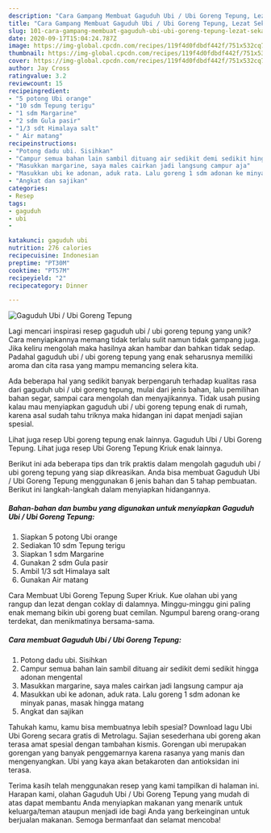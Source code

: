 ```yaml
---
description: "Cara Gampang Membuat Gaguduh Ubi / Ubi Goreng Tepung, Lezat Sekali"
title: "Cara Gampang Membuat Gaguduh Ubi / Ubi Goreng Tepung, Lezat Sekali"
slug: 101-cara-gampang-membuat-gaguduh-ubi-ubi-goreng-tepung-lezat-sekali
date: 2020-09-17T15:04:24.787Z
image: https://img-global.cpcdn.com/recipes/119f4d0fdbdf442f/751x532cq70/gaguduh-ubi-ubi-goreng-tepung-foto-resep-utama.jpg
thumbnail: https://img-global.cpcdn.com/recipes/119f4d0fdbdf442f/751x532cq70/gaguduh-ubi-ubi-goreng-tepung-foto-resep-utama.jpg
cover: https://img-global.cpcdn.com/recipes/119f4d0fdbdf442f/751x532cq70/gaguduh-ubi-ubi-goreng-tepung-foto-resep-utama.jpg
author: Jay Cross
ratingvalue: 3.2
reviewcount: 15
recipeingredient:
- "5 potong Ubi orange"
- "10 sdm Tepung terigu"
- "1 sdm Margarine"
- "2 sdm Gula pasir"
- "1/3 sdt Himalaya salt"
- " Air matang"
recipeinstructions:
- "Potong dadu ubi. Sisihkan"
- "Campur semua bahan lain sambil dituang air sedikit demi sedikit hingga adonan mengental"
- "Masukkan margarine, saya males cairkan jadi langsung campur aja"
- "Masukkan ubi ke adonan, aduk rata. Lalu goreng 1 sdm adonan ke minyak panas, masak hingga matang"
- "Angkat dan sajikan"
categories:
- Resep
tags:
- gaguduh
- ubi
- 

katakunci: gaguduh ubi  
nutrition: 276 calories
recipecuisine: Indonesian
preptime: "PT30M"
cooktime: "PT57M"
recipeyield: "2"
recipecategory: Dinner

---
```



![Gaguduh Ubi / Ubi Goreng Tepung](https://img-global.cpcdn.com/recipes/119f4d0fdbdf442f/751x532cq70/gaguduh-ubi-ubi-goreng-tepung-foto-resep-utama.jpg)

Lagi mencari inspirasi resep gaguduh ubi / ubi goreng tepung yang unik? Cara menyiapkannya memang tidak terlalu sulit namun tidak gampang juga. Jika keliru mengolah maka hasilnya akan hambar dan bahkan tidak sedap. Padahal gaguduh ubi / ubi goreng tepung yang enak seharusnya memiliki aroma dan cita rasa yang mampu memancing selera kita.

Ada beberapa hal yang sedikit banyak berpengaruh terhadap kualitas rasa dari gaguduh ubi / ubi goreng tepung, mulai dari jenis bahan, lalu pemilihan bahan segar, sampai cara mengolah dan menyajikannya. Tidak usah pusing kalau mau menyiapkan gaguduh ubi / ubi goreng tepung enak di rumah, karena asal sudah tahu triknya maka hidangan ini dapat menjadi sajian spesial.

Lihat juga resep Ubi goreng tepung enak lainnya. Gaguduh Ubi / Ubi Goreng Tepung. Lihat juga resep Ubi Goreng Tepung Kriuk enak lainnya.


Berikut ini ada beberapa tips dan trik praktis dalam mengolah gaguduh ubi / ubi goreng tepung yang siap dikreasikan. Anda bisa membuat Gaguduh Ubi / Ubi Goreng Tepung menggunakan 6 jenis bahan dan 5 tahap pembuatan. Berikut ini langkah-langkah dalam menyiapkan hidangannya.

<!--inarticleads1-->

##### Bahan-bahan dan bumbu yang digunakan untuk menyiapkan Gaguduh Ubi / Ubi Goreng Tepung:

1. Siapkan 5 potong Ubi orange
1. Sediakan 10 sdm Tepung terigu
1. Siapkan 1 sdm Margarine
1. Gunakan 2 sdm Gula pasir
1. Ambil 1/3 sdt Himalaya salt
1. Gunakan  Air matang


Cara Membuat Ubi Goreng Tepung Super Kriuk. Kue olahan ubi yang rangup dan lezat dengan coklay di dalamnya. Minggu-minggu gini paling enak memang bikin ubi goreng buat cemilan. Ngumpul bareng orang-orang terdekat, dan menikmatinya bersama-sama. 

<!--inarticleads2-->

##### Cara membuat Gaguduh Ubi / Ubi Goreng Tepung:

1. Potong dadu ubi. Sisihkan
1. Campur semua bahan lain sambil dituang air sedikit demi sedikit hingga adonan mengental
1. Masukkan margarine, saya males cairkan jadi langsung campur aja
1. Masukkan ubi ke adonan, aduk rata. Lalu goreng 1 sdm adonan ke minyak panas, masak hingga matang
1. Angkat dan sajikan


Tahukah kamu, kamu bisa membuatnya lebih spesial? Download lagu Ubi Ubi Goreng secara gratis di Metrolagu. Sajian sesederhana ubi goreng akan terasa amat spesial dengan tambahan kismis. Gorengan ubi merupakan gorengan yang banyak penggemarnya karena rasanya yang manis dan mengenyangkan. Ubi yang kaya akan betakaroten dan antioksidan ini terasa. 

Terima kasih telah menggunakan resep yang kami tampilkan di halaman ini. Harapan kami, olahan Gaguduh Ubi / Ubi Goreng Tepung yang mudah di atas dapat membantu Anda menyiapkan makanan yang menarik untuk keluarga/teman ataupun menjadi ide bagi Anda yang berkeinginan untuk berjualan makanan. Semoga bermanfaat dan selamat mencoba!

